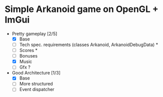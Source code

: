 # Simple Arkanoid game on OpenGL + ImGui

- Pretty gameplay [2/5]
  - [x] Base
  - [ ] Tech spec. requirements (classes Arkanoid, ArkanoidDebugData) *
  - [ ] Scores *
  - [ ] Bonuses
  - [x] Music
  - [ ] Gfx ?
- Good Architecture [1/3]
  - [x] Base
  - [ ] More structured
  - [ ] Event dispatcher
